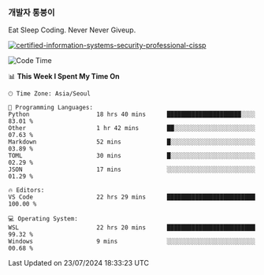 ### 개발자 통붕이
Eat Sleep Coding.
Never Never Giveup.

[![certified-information-systems-security-professional-cissp](https://user-images.githubusercontent.com/44606727/157613689-acd84ec6-5f8f-4e79-89d9-a8d51f033634.png)](https://www.credly.com/badges/f394a010-85a0-450b-9136-8043af01d71c/public_url)

<!--START_SECTION:waka-->
![Code Time](http://img.shields.io/badge/Code%20Time-3%2C262%20hrs%2013%20mins-blue)

📊 **This Week I Spent My Time On** 

```text
🕑︎ Time Zone: Asia/Seoul

💬 Programming Languages: 
Python                   18 hrs 40 mins      █████████████████████░░░░   83.01 % 
Other                    1 hr 42 mins        ██░░░░░░░░░░░░░░░░░░░░░░░   07.63 % 
Markdown                 52 mins             █░░░░░░░░░░░░░░░░░░░░░░░░   03.89 % 
TOML                     30 mins             █░░░░░░░░░░░░░░░░░░░░░░░░   02.29 % 
JSON                     17 mins             ░░░░░░░░░░░░░░░░░░░░░░░░░   01.29 % 

🔥 Editors: 
VS Code                  22 hrs 29 mins      █████████████████████████   100.00 % 

💻 Operating System: 
WSL                      22 hrs 20 mins      █████████████████████████   99.32 % 
Windows                  9 mins              ░░░░░░░░░░░░░░░░░░░░░░░░░   00.68 % 
```


 Last Updated on 23/07/2024 18:33:23 UTC
<!--END_SECTION:waka-->
